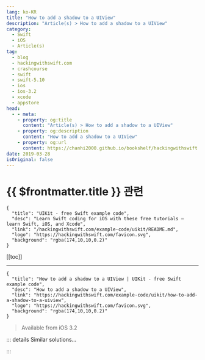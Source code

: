 ```yaml
---
lang: ko-KR
title: "How to add a shadow to a UIView"
description: "Article(s) > How to add a shadow to a UIView"
category:
  - Swift
  - iOS
  - Article(s)
tag: 
  - blog
  - hackingwithswift.com
  - crashcourse
  - swift
  - swift-5.10
  - ios
  - ios-3.2
  - xcode
  - appstore
head:
  - - meta:
    - property: og:title
      content: "Article(s) > How to add a shadow to a UIView"
    - property: og:description
      content: "How to add a shadow to a UIView"
    - property: og:url
      content: https://chanhi2000.github.io/bookshelf/hackingwithswift.com/example-code/uikit/how-to-add-a-shadow-to-a-uiview.html
date: 2019-03-28
isOriginal: false
---
```


# {{ $frontmatter.title }} 관련

```component VPCard
{
  "title": "UIKit - free Swift example code",
  "desc": "Learn Swift coding for iOS with these free tutorials – learn Swift, iOS, and Xcode",
  "link": "/hackingwithswift.com/example-code/uikit/README.md",
  "logo": "https://hackingwithswift.com/favicon.svg",
  "background": "rgba(174,10,10,0.2)"
}
```

[[toc]]

---

```component VPCard
{
  "title": "How to add a shadow to a UIView | UIKit - free Swift example code",
  "desc": "How to add a shadow to a UIView",
  "link": "https://hackingwithswift.com/example-code/uikit/how-to-add-a-shadow-to-a-uiview",
  "logo": "https://hackingwithswift.com/favicon.svg",
  "background": "rgba(174,10,10,0.2)"
}
```

> Available from iOS 3.2

<VidStack src="youtube/pwaaU3hyPfk" />

<!-- TODO: 작성 -->

<!--
iOS can dynamically generate shadows for any `UIView`, and these shadows automatically adjust to fit the shape of the item in question – even following the curves of text inside a `UILabel`. This functionality is built right in, so all you need to do is configure its properties, and there are four you need to care about:

- `shadowColor` sets the color of the shadow, and needs to be a `CGColor`.
<li>`shadowOpacity` sets how transparent the shadow is, where 0 is invisible and 1 is as strong as possible.
<li>`shadowOffset` sets how far away from the view the shadow should be, to give a 3D offset effect.
<li>`shadowRadius` sets how wide the shadow should be.

Here's a simple example to get you started:

```swift
let yourView = UIView()
yourView.layer.shadowColor = UIColor.black.cgColor
yourView.layer.shadowOpacity = 1
yourView.layer.shadowOffset = .zero
yourView.layer.shadowRadius = 10
```

Be warned: generating shadows dynamically is expensive, because iOS has to draw the shadow around the exact shape of your view's contents. If you can, set the `shadowPath` property to a specific value so that iOS doesn't need to calculate transparency dynamically. For example, this creates a shadow path equivalent to the frame of the view:

```swift
yourView.layer.shadowPath = UIBezierPath(rect: yourView.bounds).cgPath
```

Alternatively, ask iOS to cache the rendered shadow so that it doesn't need to be redrawn:

```swift
yourView.layer.shouldRasterize = true
```

If you want to go down the rasterization route, you should make sure iOS caches the shadow at the same drawing scale as the main screen, otherwise it will look pixelated:

```swift
yourView.layer.rasterizationScale = UIScreen.main.scale
```

-->

::: details Similar solutions…

<!--
/quick-start/swiftui/how-to-draw-a-shadow-around-a-view">How to draw a shadow around a view 
/example-code/uikit/how-to-mask-one-uiview-using-another-uiview">How to mask one UIView using another UIView 
/example-code/calayer/how-to-add-a-border-outline-color-to-a-uiview">How to add a border outline color to a UIView 
/example-code/calayer/how-to-make-a-uiview-fade-out">How to make a UIView fade out 
/quick-start/swiftui/how-to-wrap-a-custom-uiview-for-swiftui">How to wrap a custom UIView for SwiftUI</a>
-->

:::

